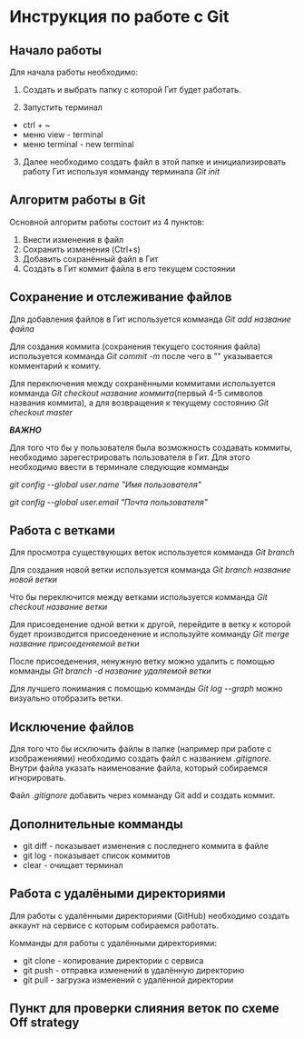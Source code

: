 # Инструкция по работе с Git

## Начало работы

Для начала работы необходимо:
1. Создать и выбрать папку с которой Гит будет работать.

2. Запустить терминал
* ctrl + ~
* меню view - terminal
* меню terminal - new terminal

3. Далее необходимо создать файл в этой папке и инициализировать работу Гит используя комманду терминала *Git init*

## Алгоритм работы в Git

Основной алгоритм работы состоит из 4 пунктов:

1. Внести изменения в файл
2. Сохранить изменения (Ctrl+s)
3. Добавить сохранённый файл в Гит
4. Создать в Гит коммит файла в его текущем состоянии 

## Сохранение и отслеживание файлов

Для добавления файлов в Гит используется комманда *Git add название файла*

Для создания коммита (сохранения текущего состояния файла) используется комманда *Git commit -m* после чего в "" указывается комментарий к комиту.

Для переключения между сохранёнными коммитами используется комманда *Git checkout название коммита*(первый 4-5 символов названия коммита), а для возвращения к текущему состоянию *Git checkout master*

__*ВАЖНО*__

Для того что бы у пользователя была возможность создавать коммиты, необходимо зарегестрировать пользователя в Гит. Для этого необходимо ввести в терминале  следующие комманды 

*git config --global user.name "Имя пользователя"*

*git config --global user.email "Почта пользователя"*

## Работа с ветками 

Для просмотра существующих веток используется комманда *Git branch*

Для создания новой ветки используется комманда *Git branch название новой ветки*

Что бы переключится между ветками используется комманда *Git checkout название ветки*

Для присоеденение одной ветки к другой, перейдите в ветку к которой будет производится присоеденение и используйте комманду *Git merge название присоеденяемой ветки*

После присоеденения, ненужную ветку можно удалить с помощью комманды *Git branch -d название удаляемой ветки*

Для лучшего понимания с помощью комманды *Git log --graph* можно визуально отобразить ветки. 

## Исключение файлов 

Для того что бы исключить файлы в папке (например при работе с изображениями) необходимо создать файл с названием *.gitignore*. Внутри файла указать наименование файла, который собираемся игнорировать. 

Файл *.gitignore* добавить через комманду Git add и создать коммит.

## Дополнительные комманды

* git diff - показывает изменения с последнего коммита в файле 
* git log - показывает список коммитов
* clear - очищает терминал

## Работа с удалёными директориями

Для работы с удалёнными директориями (GitHub) необходимо создать аккаунт на сервисе с которым собираемся работать. 

Комманды для работы с удалёнными директориями:

* git clone - копирование директории с сервиса
* git push - отправка изменений в удалённую директорию 
* git pull - загрузка изменений с удалённой директории

## Пункт для проверки слияния веток по схеме Off strategy
